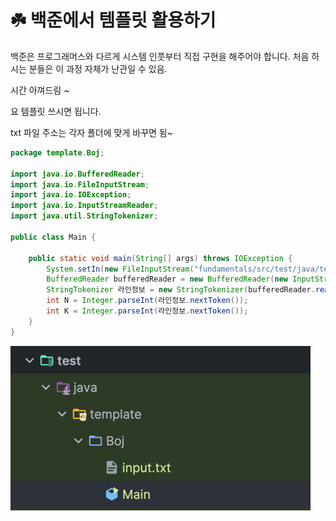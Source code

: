# ☘️ 백준에서 템플릿 활용하기

백준은 프로그래머스와 다르게 시스템 인풋부터 직접 구현을 해주어야 합니다.
처음 하시는 분들은 이 과정 자체가 난관일 수 있음.

시간 아껴드림 ~

요 템플릿 쓰시면 됩니다.

txt 파일 주소는 각자 폴더에 맞게 바꾸면 됨~

```java
package template.Boj;

import java.io.BufferedReader;
import java.io.FileInputStream;
import java.io.IOException;
import java.io.InputStreamReader;
import java.util.StringTokenizer;

public class Main {

	public static void main(String[] args) throws IOException {
		System.setIn(new FileInputStream("fundamentals/src/test/java/template/Boj/input.txt"));
		BufferedReader bufferedReader = new BufferedReader(new InputStreamReader(System.in));
		StringTokenizer 라인정보 = new StringTokenizer(bufferedReader.readLine());
		int N = Integer.parseInt(라인정보.nextToken());
		int K = Integer.parseInt(라인정보.nextToken());
	}
}
```

![백준템플릿예시.png](%EB%B0%B1%EC%A4%80%ED%85%9C%ED%94%8C%EB%A6%BF%EC%98%88%EC%8B%9C.png)
